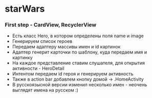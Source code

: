 # starWars

<h3> First step - CardView, RecyclerView </h3>

  <ul>
    <li>Есть класс Hero, в котором определены поля name и image</li>
    <li> Генерируем список героев</li>
    <li> Передаем адаптеру массивы имен и id картинок</li>
    <li> Адаптер генерит карточки по шаблону, куда передаем имя и картинку</li>
    <li> На каждое представление ставим слушателя, для открытия активности - HeroDetail</li>
    <li> Интентом передаем id героя и генерируем активность</li>
    <li> Также в action bar добавлем кнопку домой -> .HomeActivity</li>
    <li> В русскоязысной версии изменил несколько имен - неочень выглядят имена на русском :) </li>
  </ul>  
  
  
